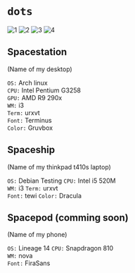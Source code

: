 # `dots`

![1](https://ptpb.pw/mnSV.png)
![2](https://ptpb.pw/8MXN.png)
![3](https://ptpb.pw/Isfw.png)
![4](https://ptpb.pw/freh.png)

## Spacestation  
(Name of my desktop)  

`OS:`    Arch linux  
`CPU:`   Intel Pentium G3258  
`GPU:`   AMD R9 290x  
`WM:`    i3  
`Term:`  urxvt  
`Font:`  Terminus  
`Color:` Gruvbox  


## Spaceship
(Name of my thinkpad t410s laptop)  

`OS:` Debian Testing
`CPU:`  Intel i5 520M  
`WM:`    i3
`Term:`  urxvt  
`Font:`  tewi
`Color:` Dracula  


## Spacepod (comming soon)  
(Name of my phone)  

`OS:` Lineage 14
`CPU:`  Snapdragon 810  
`WM:`    nova  
`Font:`  FiraSans  
